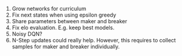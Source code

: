1. Grow networks for curriculum
2. Fix next states when using epsilon greedy
3. Share parameters between maker and breaker
4. Fix elo evaluation. E.g. keep best models.
5. Noisy DQN?
6. N-Step updates could really help. However, this requires to collect samples for maker and breaker individually.
